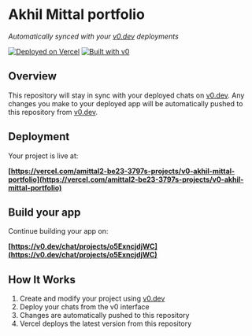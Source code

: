 # Akhil Mittal portfolio

*Automatically synced with your [v0.dev](https://v0.dev) deployments*

[![Deployed on Vercel](https://img.shields.io/badge/Deployed%20on-Vercel-black?style=for-the-badge&logo=vercel)](https://vercel.com/amittal2-be23-3797s-projects/v0-akhil-mittal-portfolio)
[![Built with v0](https://img.shields.io/badge/Built%20with-v0.dev-black?style=for-the-badge)](https://v0.dev/chat/projects/o5ExncjdjWC)

## Overview

This repository will stay in sync with your deployed chats on [v0.dev](https://v0.dev).
Any changes you make to your deployed app will be automatically pushed to this repository from [v0.dev](https://v0.dev).

## Deployment

Your project is live at:

**[https://vercel.com/amittal2-be23-3797s-projects/v0-akhil-mittal-portfolio](https://vercel.com/amittal2-be23-3797s-projects/v0-akhil-mittal-portfolio)**

## Build your app

Continue building your app on:

**[https://v0.dev/chat/projects/o5ExncjdjWC](https://v0.dev/chat/projects/o5ExncjdjWC)**

## How It Works

1. Create and modify your project using [v0.dev](https://v0.dev)
2. Deploy your chats from the v0 interface
3. Changes are automatically pushed to this repository
4. Vercel deploys the latest version from this repository
